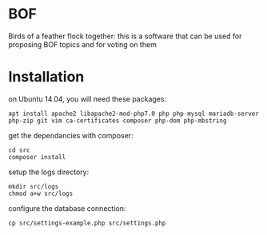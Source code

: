 # BOF
Birds of a feather flock together: this is a software that can be used for proposing BOF topics and for voting on them

# Installation

on Ubuntu 14.04, you will need these packages:

    apt install apache2 libapache2-mod-php7.0 php php-mysql mariadb-server php-zip git vim ca-certificates composer php-dom php-mbstring

get the dependancies with composer:

    cd src
    composer install

setup the logs directory:

    mkdir src/logs
    chmod a+w src/logs

configure the database connection:

    cp src/settings-example.php src/settings.php
